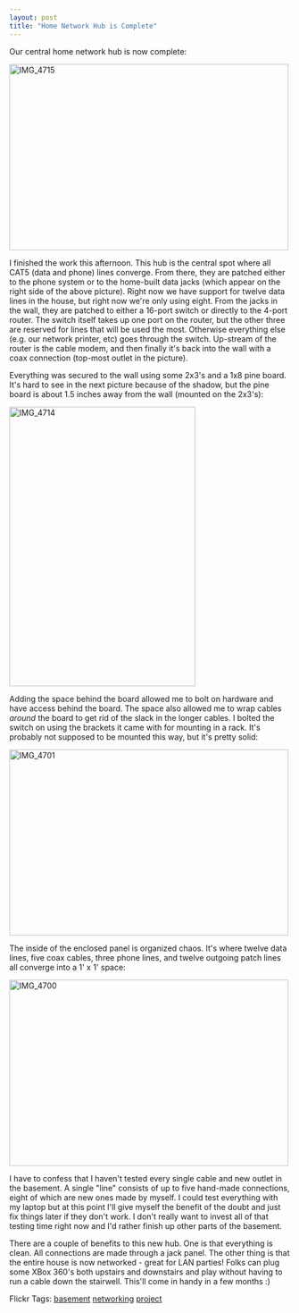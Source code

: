 ```yaml
---
layout: post
title: "Home Network Hub is Complete"
---
```


<p>Our central home network hub is now complete:</p>
<p><a href="http://www.flickr.com/photos/kindohm/2240486778/" title="IMG_4715 by kindohm, on Flickr"><img src="http://farm3.static.flickr.com/2419/2240486778_eff08d35af.jpg" width="500" height="333" alt="IMG_4715" border="0" /></a></p>
<p>I finished the work this afternoon.  This hub is the central spot where all CAT5 (data and phone) lines converge.  From there, they are patched either to the phone system or to the home-built data jacks (which appear on the right side of the above picture).  Right now we have support for twelve data lines in the house, but right now we're only using eight.  From the jacks in the wall, they are patched to either a 16-port switch or directly to the 4-port router.  The switch itself takes up one port on the router, but the other three are reserved for lines that will be used the most.  Otherwise everything else (e.g. our network printer, etc) goes through the switch.  Up-stream of the router is the cable modem, and then finally it's back into the wall with a coax connection (top-most outlet in the picture).  </p>
  
<p>Everything was secured to the wall using some 2x3's and a 1x8 pine board.  It's hard to see in the next picture because of the shadow, but the pine board is about 1.5 inches away from the wall (mounted on the 2x3's):</p>
  
<p><a href="http://www.flickr.com/photos/kindohm/2240486644/" title="IMG_4714 by kindohm, on Flickr"><img src="http://farm3.static.flickr.com/2332/2240486644_458de83361.jpg" width="333" height="500" alt="IMG_4714" border="0" /></a></p>
  
<p>Adding the space behind the board allowed me to bolt on hardware and have access behind the board.  The space also allowed me to wrap cables <em>around</em> the board to get rid of the slack in the longer cables.  I bolted the switch on using the brackets it came with for mounting in a rack.  It's probably not supposed to be mounted this way, but it's pretty solid:</p>
  
<p><a href="http://www.flickr.com/photos/kindohm/2239695657/" title="IMG_4701 by kindohm, on Flickr"><img src="http://farm3.static.flickr.com/2147/2239695657_c77a8c4bbf.jpg" width="500" height="333" alt="IMG_4701" border="0" /></a></p>
  
<p>The inside of the enclosed panel is organized chaos.  It's where twelve data lines, five coax cables, three phone lines, and twelve outgoing patch lines all converge into a 1' x 1' space:</p>
  
<p><a href="http://www.flickr.com/photos/kindohm/2239695597/" title="IMG_4700 by kindohm, on Flickr"><img src="http://farm3.static.flickr.com/2296/2239695597_837873b98e.jpg" width="500" height="333" alt="IMG_4700" border="0" /></a></p>
  
<p>I have to confess that I haven't tested every single cable and new outlet in the basement.  A single "line" consists of up to five hand-made connections, eight of which are new ones made by myself.  I could test everything with my laptop but at this point I'll give myself the benefit of the doubt and just fix things later if they don't work.  I don't really want to invest all of that testing time right now and I'd rather finish up other parts of the basement.</p>
  
<p>There are a couple of benefits to this new hub.  One is that everything is clean.  All connections are made through a jack panel.  The other thing is that the entire house is now networked - great for LAN parties!  Folks can plug some XBox 360's both upstairs and downstairs and play without having to run a cable down the stairwell.  This'll come in handy in a few months :)</p>
  
<div class="tags" id="scid:0767317B-992E-4b12-91E0-4F059A8CECA8:06031134-b91a-456c-9c9a-a50188c58042">Flickr Tags: <a href="http://flickr.com/photos/tags/basement" rel="tag" target="_blank">basement</a> <a href="http://flickr.com/photos/tags/networking" rel="tag" target="_blank">networking</a> <a href="http://flickr.com/photos/tags/project" rel="tag" target="_blank">project</a></div> 
